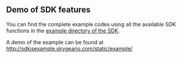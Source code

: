 <a name="sdk-features-demo"></a>
## Demo of SDK features

You can find the complete example codes using all the
available SDK functions in the
[example directory of the SDK][sdk-example].

A demo of the example can be found at
http://sdkjsexample.skygeario.com/static/example/

[sdk-example]: https://github.com/SkygearIO/skygear-SDK-JS/tree/master/example
